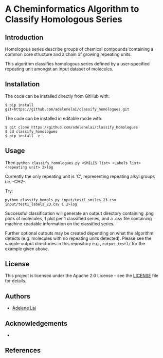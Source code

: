 # A Cheminformatics Algorithm to Classify Homologous Series

## Introduction
Homologous series describe groups of chemical compounds containing a common core structure and a chain of growing repeating units.

This algorithm classifies homologous series defined by a user-specified repeating unit amongst an input dataset of molecules.
 
 
 
 
## Installation

The code can be installed directly from GitHub with:

```shell
$ pip install git+https://github.com/adelenelai/classify_homologues.git
```

The code can be installed in editable mode with:

```shell
$ git clone https://github.com/adelenelai/classify_homologues
$ cd classify_homologues
$ pip install -e .
```

## Usage

Then
```python classify_homologues.py <SMILES list> <Labels list> <repeating unit> 2>log```

Currently the only repeating unit is 'C', representing repeating alkyl groups i.e. -CH2-.

Try:

```
python classify_homols.py input/test1_smiles_23.csv input/test1_labels_23.csv C 2>log
```

Successful classification will generate an output directory containing .png plots of molecules, 1 plot per 1 classified series, and a .csv file containing machine-readable information on the classified series. 


Further optional outputs may be created depending on what the algorithm detects (e.g. molecules with no repeating units detected). Please see the sample output directories in this repository e.g., `output_test1/` for the example given above.



## License

This project is licensed under the Apache 2.0 License - see the [LICENSE](https://github.com/adelenelai/classify_homologues/blob/main/LICENSE) file for details.




## Authors

- [Adelene Lai](https://github.com/adelenelai)




## Acknowledgements
- 
## References

